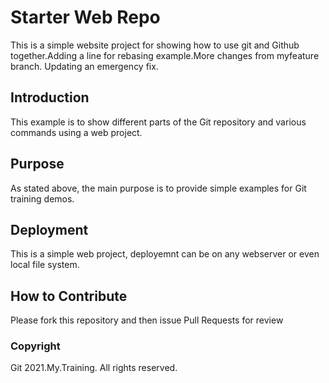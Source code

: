 # Starter Web Repo

This is a simple website project for showing how to use git and Github together.Adding a line for rebasing example.More changes from myfeature branch.
Updating an emergency fix.
## Introduction

This example is to show different parts of the Git repository and various commands using a web project.

## Purpose

As stated above, the main purpose is to provide simple examples for Git training demos.

## Deployment

This is a simple web project, deployemnt can be on any webserver or even local file system.

## How to Contribute

Please fork this repository and then issue Pull Requests for review

### Copyright

Git 2021.My.Training. All rights reserved.